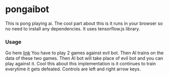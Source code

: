 # pongaibot

This is pong playing ai. The cool part about this is it runs in your browser so no need to install any dependencies.
It uses tensorflow.js library.
### Usage
Go here [link](https://htmlpreview.github.io/?https://github.com/PratikSavla/pongaibot/blob/master/pong.html)
You have to play 2 games against evil bot. Then AI trains on the data of these two games. Then AI bot will take place of evil bot and you can play against it. Cool this about this implementation is it continues to train everytime it gets defeated.
Controls are left and right arrow keys.
